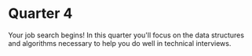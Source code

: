 # Quarter 4

Your job search begins!  In this quarter you'll focus on the data
structures and algorithms necessary to help you do well in
technical interviews.